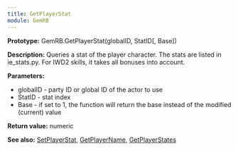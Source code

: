 ```yaml
---
title: GetPlayerStat
module: GemRB
---
```


**Prototype:** GemRB.GetPlayerStat(globalID, StatID[, Base])

**Description:** Queries a stat of the player character. The stats are 
listed in ie_stats.py. For IWD2 skills, it takes all bonuses into account.

**Parameters:**
  * globalID - party ID or global ID of the actor to use
  * StatID - stat index
  * Base - if set to 1, the function will return the base instead of the modified (current) value

**Return value:** numeric

**See also:** [SetPlayerStat](SetPlayerStat.md), [GetPlayerName](GetPlayerName.md), [GetPlayerStates](GetPlayerStates.md)
